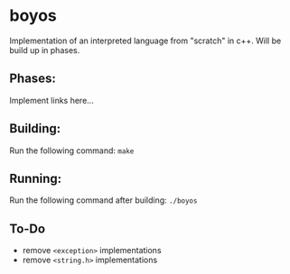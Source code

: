 # boyos
Implementation of an interpreted language from "scratch" in c++. Will be build up in phases.

## Phases:
Implement links here...

## Building:
Run the following command:
```make```

## Running:
Run the following command after building:
```./boyos```

## To-Do ##
 - remove `<exception>` implementations
 - remove `<string.h>` implementations
